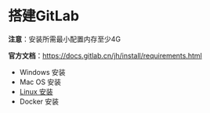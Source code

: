 # 搭建GitLab

**注意**：安装所需最小配置内存至少4G

**官方文档**：https://docs.gitlab.cn/jh/install/requirements.html

- Windows 安装
- Mac OS 安装
- [Linux 安装](Linux/README.md)
- Docker 安装
